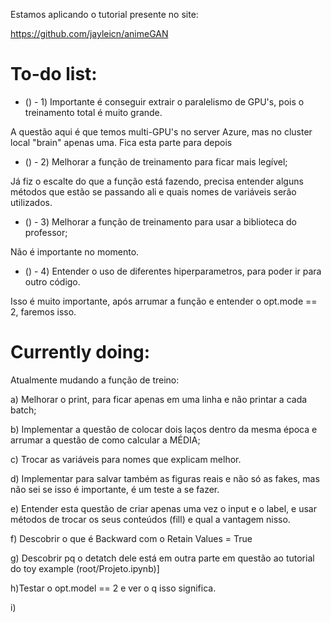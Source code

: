 Estamos aplicando o tutorial presente no site:

https://github.com/jayleicn/animeGAN

# To-do list:

* () - 1) Importante é conseguir extrair o paralelismo de GPU's, pois o treinamento total é muito grande.

A questão aqui é que temos multi-GPU's no server Azure, mas no cluster local "brain" apenas uma. Fica esta parte para depois

* () - 2) Melhorar a função de treinamento para ficar mais legível;

Já fiz o escalte do que a função está fazendo, precisa entender alguns métodos que estão se passando ali e quais nomes de variáveis serão utilizados.

* () - 3) Melhorar a função de treinamento para usar a biblioteca do professor;

Não é importante no momento.

* () - 4) Entender o uso de diferentes hiperparametros, para poder ir para outro código.

Isso é muito importante, após arrumar a função e entender o opt.mode == 2, faremos isso.


# Currently doing:


Atualmente mudando a função de treino:

a) Melhorar o print, para ficar apenas em uma linha e não printar a cada batch;

b) Implementar a questão de colocar dois laços dentro da mesma época e arrumar a questão de como calcular a MÉDIA;

c) Trocar as variáveis para nomes que explicam melhor.

d) Implementar para salvar também as figuras reais e não só as fakes, mas não sei se isso é importante, é um teste a se fazer.

e) Entender esta questão de criar apenas uma vez o input e o label, e usar métodos de trocar os seus conteúdos (fill) e qual a vantagem nisso.

f) Descobrir o que é Backward com o Retain Values = True

g) Descobrir pq o detatch dele está em outra parte em questão ao tutorial do toy example (root/Projeto.ipynb)]

h)Testar o opt.model == 2 e ver o q isso significa.

i) 